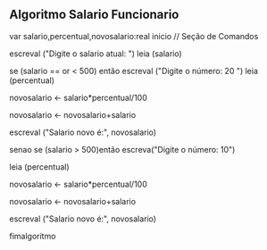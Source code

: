 ## Algoritmo Salario Funcionario

var
salario,percentual,novosalario:real
inicio
// Seção de Comandos

escreval ("Digite o salario atual: ")
leia (salario)

se (salario == or < 500) então
escreval ("Digite o número: 20 ")
leia (percentual)

novosalario <- salario\*percentual/100

novosalario <- novosalario+salario

escreval ("Salario novo é:", novosalario)

senao
se (salario > 500)então
escreva("Digite o número: 10")

leia (percentual)

novosalario <- salario\*percentual/100

novosalario <- novosalario+salario

escreval ("Salario novo é:", novosalario)

fimalgoritmo
